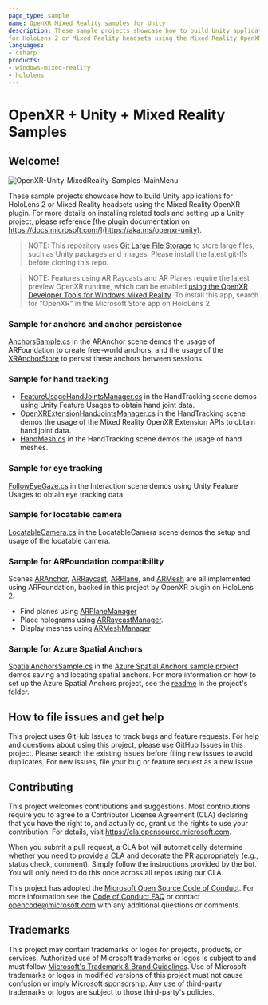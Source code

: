 ```yaml
---
page_type: sample
name: OpenXR Mixed Reality samples for Unity
description: These sample projects showcase how to build Unity applications 
for HoloLens 2 or Mixed Reality headsets using the Mixed Reality OpenXR plugin.
languages:
- csharp
products:
- windows-mixed-reality
- hololens
---
```


# OpenXR + Unity + Mixed Reality Samples

## Welcome!

![OpenXR-Unity-MixedReality-Samples-MainMenu](Readme/OpenXR-Unity-MixedReality-Samples-MainMenu.jpg)

These sample projects showcase how to build Unity applications 
for HoloLens 2 or Mixed Reality headsets using the Mixed Reality OpenXR plugin.
For more details on installing related tools and setting up a Unity project,
please reference [the plugin documentation on https://docs.microsoft.com/](https://aka.ms/openxr-unity).

> NOTE: This repository uses [Git Large File Storage](https://git-lfs.github.com/) to store large files,
such as Unity packages and images. Please install the latest git-lfs before cloning this repo.

> NOTE: Features using AR Raycasts and AR Planes require the latest preview OpenXR runtime,
which can be enabled [using the OpenXR Developer Tools for Windows Mixed Reality](https://docs.microsoft.com/en-us/windows/mixed-reality/develop/native/openxr-getting-started#using-preview-extensions). 
To install this app, search for "OpenXR" in the Microsoft Store app on HoloLens 2.

### Sample for anchors and anchor persistence
[AnchorsSample.cs](BasicSample/Assets/ARAnchor/Scripts/AnchorsSample.cs) in the ARAnchor scene 
demos the usage of ARFoundation to create free-world anchors,
and the usage of the [XRAnchorStore](https://docs.microsoft.com/en-us/windows/mixed-reality/develop/unity/spatial-anchors-in-unity?tabs=openxr#using-the-anchorstore) to persist these anchors between sessions.

### Sample for hand tracking
  - [FeatureUsageHandJointsManager.cs](BasicSample/Assets/HandTracking/Scripts/FeatureUsageHandJointsManager.cs)
    in the HandTracking scene demos using Unity Feature Usages to obtain hand joint data.
  - [OpenXRExtensionHandJointsManager.cs](BasicSample/Assets/HandTracking/Scripts/OpenXRExtensionHandJointsManager.cs)
    in the HandTracking scene demos the usage of the Mixed Reality OpenXR Extension APIs to obtain hand joint data.
  - [HandMesh.cs](BasicSample/Assets/HandTracking/Scripts/HandMesh.cs)
    in the HandTracking scene demos the usage of hand meshes.

### Sample for eye tracking
[FollowEyeGaze.cs](BasicSample/Assets/Interaction/Scripts/FollowEyeGaze.cs) in the Interaction scene demos using Unity Feature Usages to obtain eye tracking data.

### Sample for locatable camera
[LocatableCamera.cs](BasicSample/Assets/LocatableCamera/Scripts/LocatableCamera.cs) in the LocatableCamera scene demos the setup and usage of the locatable camera.

### Sample for ARFoundation compatibility
Scenes [ARAnchor](BasicSample/Assets/ARAnchor), [ARRaycast](BasicSample/Assets/ARRaycast), [ARPlane](BasicSample/Assets/ARPlane),
and [ARMesh](BasicSample/Assets/ARMesh) are all implemented using ARFoundation, backed in this project by OpenXR plugin on HoloLens 2.
  - Find planes using [ARPlaneManager](https://docs.unity3d.com/Packages/com.unity.xr.arfoundation@4.0/api/UnityEngine.XR.ARFoundation.ARPlaneManager.html)
  - Place holograms using [ARRaycastManager](https://docs.unity3d.com/Packages/com.unity.xr.arfoundation@4.0/api/UnityEngine.XR.ARFoundation.ARRaycastManager.html).
  - Display meshes using [ARMeshManager](https://docs.unity3d.com/Packages/com.unity.xr.arfoundation@4.0/api/UnityEngine.XR.ARFoundation.ARMeshManager.html)

### Sample for Azure Spatial Anchors
[SpatialAnchorsSample.cs](AzureSpatialAnchorsSample/Assets/Scripts/SpatialAnchorsSample.cs) in the [Azure Spatial Anchors sample project](AzureSpatialAnchorsSample) demos saving and locating spatial anchors. For more information on how to set up the Azure Spatial Anchors project, see the [readme](AzureSpatialAnchorsSample) in the project's folder. 

## How to file issues and get help  

This project uses GitHub Issues to track bugs and feature requests.
For help and questions about using this project, please use GitHub Issues in this project.
Please search the existing issues before filing new issues to avoid duplicates.
For new issues, file your bug or feature request as a new Issue.

## Contributing

This project welcomes contributions and suggestions.  Most contributions require you to agree to a
Contributor License Agreement (CLA) declaring that you have the right to, and actually do, grant us
the rights to use your contribution. For details, visit https://cla.opensource.microsoft.com.

When you submit a pull request, a CLA bot will automatically determine whether you need to provide
a CLA and decorate the PR appropriately (e.g., status check, comment). Simply follow the instructions
provided by the bot. You will only need to do this once across all repos using our CLA.

This project has adopted the [Microsoft Open Source Code of Conduct](https://opensource.microsoft.com/codeofconduct/).
For more information see the [Code of Conduct FAQ](https://opensource.microsoft.com/codeofconduct/faq/) or
contact [opencode@microsoft.com](mailto:opencode@microsoft.com) with any additional questions or comments.

## Trademarks

This project may contain trademarks or logos for projects, products, or services. Authorized use of Microsoft 
trademarks or logos is subject to and must follow 
[Microsoft's Trademark & Brand Guidelines](https://www.microsoft.com/en-us/legal/intellectualproperty/trademarks/usage/general).
Use of Microsoft trademarks or logos in modified versions of this project must not cause confusion or imply Microsoft sponsorship.
Any use of third-party trademarks or logos are subject to those third-party's policies.

